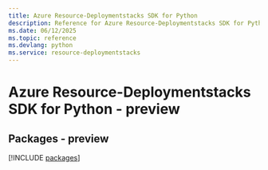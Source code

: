 ```yaml
---
title: Azure Resource-Deploymentstacks SDK for Python
description: Reference for Azure Resource-Deploymentstacks SDK for Python
ms.date: 06/12/2025
ms.topic: reference
ms.devlang: python
ms.service: resource-deploymentstacks
---
```

# Azure Resource-Deploymentstacks SDK for Python - preview
## Packages - preview
[!INCLUDE [packages](resource-deploymentstacks-index.md)]